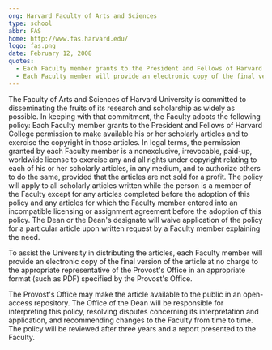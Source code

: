 ```yaml
---
org: Harvard Faculty of Arts and Sciences
type: school
abbr: FAS
home: http://www.fas.harvard.edu/
logo: fas.png
date: February 12, 2008
quotes:
  - Each Faculty member grants to the President and Fellows of Harvard College permission to make available his or her scholarly articles and to exercise the copyright in those articles.
  - Each Faculty member will provide an electronic copy of the final version of the article.
---
```


The Faculty of Arts and Sciences of Harvard University is committed to disseminating the fruits of its research and scholarship as widely as possible. In keeping with that commitment, the Faculty adopts the following policy: Each Faculty member grants to the President and Fellows of Harvard College permission to make available his or her scholarly articles and to exercise the copyright in those articles. In legal terms, the permission granted by each Faculty member is a nonexclusive, irrevocable, paid-up, worldwide license to exercise any and all rights under copyright relating to each of his or her scholarly articles, in any medium, and to authorize others to do the same, provided that the articles are not sold for a profit. The policy will apply to all scholarly articles written while the person is a member of the Faculty except for any articles completed before the adoption of this policy and any articles for which the Faculty member entered into an incompatible licensing or assignment agreement before the adoption of this policy. The Dean or the Dean's designate will waive application of the policy for a particular article upon written request by a Faculty member explaining the need.

To assist the University in distributing the articles, each Faculty member will provide an electronic copy of the final version of the article at no charge to the appropriate representative of the Provost's Office in an appropriate format (such as PDF) specified by the Provost's Office.

The Provost's Office may make the article available to the public in an open-access repository. The Office of the Dean will be responsible for interpreting this policy, resolving disputes concerning its interpretation and application, and recommending changes to the Faculty from time to time. The policy will be reviewed after three years and a report presented to the Faculty.
